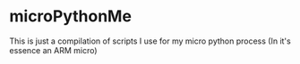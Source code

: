 # microPythonMe
This is just a compilation of scripts I use for my micro python process (In it's essence an ARM micro)
